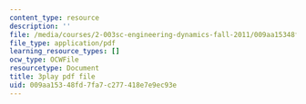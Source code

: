 ```yaml
---
content_type: resource
description: ''
file: /media/courses/2-003sc-engineering-dynamics-fall-2011/009aa15348fd7fa7c277418e7e9ec93e_iMz0LiqjFmE.pdf
file_type: application/pdf
learning_resource_types: []
ocw_type: OCWFile
resourcetype: Document
title: 3play pdf file
uid: 009aa153-48fd-7fa7-c277-418e7e9ec93e
---
```

